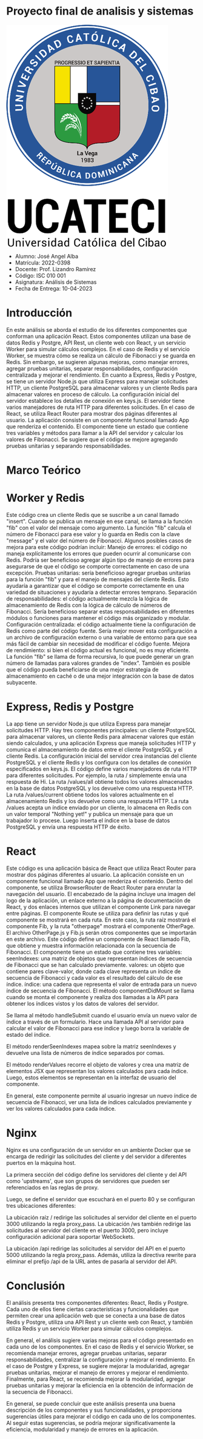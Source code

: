 # Proyecto final de analisis y sistemas

 ![Ucateci Logo](https://github.com/JoseAngelAlba/Examen-Final/blob/main/Imagen1.png)
  

  
- Alumno: José Angel Alba
- Matrícula: 2022-0398
- Docente: Prof. Lizandro Ramírez
- Código: ISC 010 001
- Asignatura: Análisis de Sistemas
- Fecha de Entrega: 10-04-2023

# Introducción
En este análisis se aborda el estudio de los diferentes componentes que conforman una aplicación React. Estos componentes utilizan una base de datos Redis y Postgre, API Rest, un cliente web con React, y un servicio Worker para simular cálculos complejos. En el caso de Redis y el servicio Worker, se muestra cómo se realiza un cálculo de Fibonacci y se guarda en Redis. Sin embargo, se sugieren algunas mejoras, como manejar errores, agregar pruebas unitarias, separar responsabilidades, configuración centralizada y mejorar el rendimiento. En cuanto a Express, Redis y Postgre, se tiene un servidor Node.js que utiliza Express para manejar solicitudes HTTP, un cliente PostgreSQL para almacenar valores y un cliente Redis para almacenar valores en proceso de cálculo. La configuración inicial del servidor establece los detalles de conexión en keys.js. El servidor tiene varios manejadores de ruta HTTP para diferentes solicitudes. En el caso de React, se utiliza React Router para mostrar dos páginas diferentes al usuario. La aplicación consiste en un componente funcional llamado App que renderiza el contenido. El componente tiene un estado que contiene tres variables y métodos para llamar a la API del servidor y calcular los valores de Fibonacci. Se sugiere que el código se mejore agregando pruebas unitarias y separando responsabilidades.


# Marco Teórico
# Worker y Redis
Este código crea un cliente Redis que se suscribe a un canal llamado "insert". Cuando se publica un mensaje en ese canal, se llama a la función "fib" con el valor del mensaje como argumento. La función "fib" calcula el número de Fibonacci para ese valor y lo guarda en Redis con la clave "message" y el valor del número de Fibonacci.
Algunos posibles casos de mejora para este código podrían incluir:
Manejo de errores: el código no maneja explícitamente los errores que pueden ocurrir al comunicarse con Redis. Podría ser beneficioso agregar algún tipo de manejo de errores para asegurarse de que el código se comporte correctamente en caso de una excepción.
Pruebas unitarias: sería beneficioso agregar pruebas unitarias para la función "fib" y para el manejo de mensajes del cliente Redis. Esto ayudaría a garantizar que el código se comporte correctamente en una variedad de situaciones y ayudaría a detectar errores temprano.
Separación de responsabilidades: el código actualmente mezcla la lógica de almacenamiento de Redis con la lógica de cálculo de números de Fibonacci. Sería beneficioso separar estas responsabilidades en diferentes módulos o funciones para mantener el código más organizado y modular.
Configuración centralizada: el código actualmente tiene la configuración de Redis como parte del código fuente. Sería mejor mover esta configuración a un archivo de configuración externo o una variable de entorno para que sea más fácil de cambiar sin necesidad de modificar el código fuente.
Mejora de rendimiento: si bien el código actual es funcional, no es muy eficiente. La función "fib" se llama de forma recursiva, lo que puede generar un gran número de llamadas para valores grandes de "index". También es posible que el código pueda beneficiarse de una mejor estrategia de almacenamiento en caché o de una mejor integración con la base de datos subyacente.
# Express, Redis y Postgre
La app tiene un servidor Node.js que utiliza Express para manejar solicitudes HTTP. Hay tres componentes principales: un cliente PostgreSQL para almacenar valores, un cliente Redis para almacenar valores que están siendo calculados, y una aplicación Express que maneja solicitudes HTTP y comunica el almacenamiento de datos entre el cliente PostgreSQL y el cliente Redis.
La configuración inicial del servidor crea instancias del cliente PostgreSQL y el cliente Redis y los configura con los detalles de conexión especificados en keys.js.
El código define varios manejadores de ruta HTTP para diferentes solicitudes. Por ejemplo, la ruta / simplemente envía una respuesta de Hi. La ruta /values/all obtiene todos los valores almacenados en la base de datos PostgreSQL y los devuelve como una respuesta HTTP. La ruta /values/current obtiene todos los valores actualmente en el almacenamiento Redis y los devuelve como una respuesta HTTP. La ruta /values acepta un índice enviado por un cliente, lo almacena en Redis con un valor temporal "Nothing yet!" y publica un mensaje para que un trabajador lo procese. Luego inserta el índice en la base de datos PostgreSQL y envía una respuesta HTTP de éxito.

# React
Este código es una aplicación básica de React que utiliza React Router para mostrar dos páginas diferentes al usuario.
La aplicación consiste en un componente funcional llamado App que renderiza el contenido. Dentro del componente, se utiliza BrowserRouter de React Router para enrutar la navegación del usuario.
El encabezado de la página incluye una imagen del logo de la aplicación, un enlace externo a la página de documentación de React, y dos enlaces internos que utilizan el componente Link para navegar entre páginas.
El componente Route se utiliza para definir las rutas y qué componente se mostrará en cada ruta. En este caso, la ruta raíz mostrará el componente Fib, y la ruta "otherpage" mostrará el componente OtherPage.
El archivo OtherPage.js y Fib.js serán otros componentes que se importarán en este archivo.
Este código define un componente de React llamado Fib, que obtiene y muestra información relacionada con la secuencia de Fibonacci.
El componente tiene un estado que contiene tres variables:
seenIndexes: una matriz de objetos que representan índices de secuencia de Fibonacci que se han calculado previamente.
valores: un objeto que contiene pares clave-valor, donde cada clave representa un índice de secuencia de Fibonacci y cada valor es el resultado del cálculo de ese índice.
índice: una cadena que representa el valor de entrada para un nuevo índice de secuencia de Fibonacci.
El método componentDidMount se llama cuando se monta el componente y realiza dos llamadas a la API para obtener los índices vistos y los datos de valores del servidor.

Se llama al método handleSubmit cuando el usuario envía un nuevo valor de índice a través de un formulario. Hace una llamada API al servidor para calcular el valor de Fibonacci para ese índice y luego borra la variable de estado del índice.

El método renderSeenIndexes mapea sobre la matriz seenIndexes y devuelve una lista de números de índice separados por comas.

El método renderValues recorre el objeto de valores y crea una matriz de elementos JSX que representan los valores calculados para cada índice. Luego, estos elementos se representan en la interfaz de usuario del componente.

En general, este componente permite al usuario ingresar un nuevo índice de secuencia de Fibonacci, ver una lista de índices calculados previamente y ver los valores calculados para cada índice.
# Nginx
Nginx es una configuración de un servidor en un ambiente Docker que se encarga de redirigir las solicitudes del cliente y del servidor a diferentes puertos en la máquina host.

La primera sección del código define los servidores del cliente y del API como 'upstreams', que son grupos de servidores que pueden ser referenciados en las reglas de proxy.

Luego, se define el servidor que escuchará en el puerto 80 y se configuran tres ubicaciones diferentes:

La ubicación raíz / redirige las solicitudes al servidor del cliente en el puerto 3000 utilizando la regla proxy_pass.
La ubicación /ws también redirige las solicitudes al servidor del cliente en el puerto 3000, pero incluye configuración adicional para soportar WebSockets.

La ubicación /api redirige las solicitudes al servidor del API en el puerto 5000 utilizando la regla proxy_pass. Además, utiliza la directiva rewrite para eliminar el prefijo /api de la URL antes de pasarla al servidor del API.

# Conclusión
El análisis presenta tres componentes diferentes: React, Redis y Postgre. Cada uno de ellos tiene ciertas características y funcionalidades que permiten crear una aplicación web que se conecta a una base de datos Redis y Postgre, utiliza una API Rest y un cliente web con React, y también utiliza Redis y un servicio Worker para simular cálculos complejos.

En general, el análisis sugiere varias mejoras para el código presentado en cada uno de los componentes. En el caso de Redis y el servicio Worker, se recomienda manejar errores, agregar pruebas unitarias, separar responsabilidades, centralizar la configuración y mejorar el rendimiento. En el caso de Postgre y Express, se sugiere mejorar la modularidad, agregar pruebas unitarias, mejorar el manejo de errores y mejorar el rendimiento. Finalmente, para React, se recomienda mejorar la modularidad, agregar pruebas unitarias y mejorar la eficiencia en la obtención de información de la secuencia de Fibonacci.

En general, se puede concluir que este análisis presenta una buena descripción de los componentes y sus funcionalidades, y proporciona sugerencias útiles para mejorar el código en cada uno de los componentes. Al seguir estas sugerencias, se podría mejorar significativamente la eficiencia, modularidad y manejo de errores en la aplicación.
